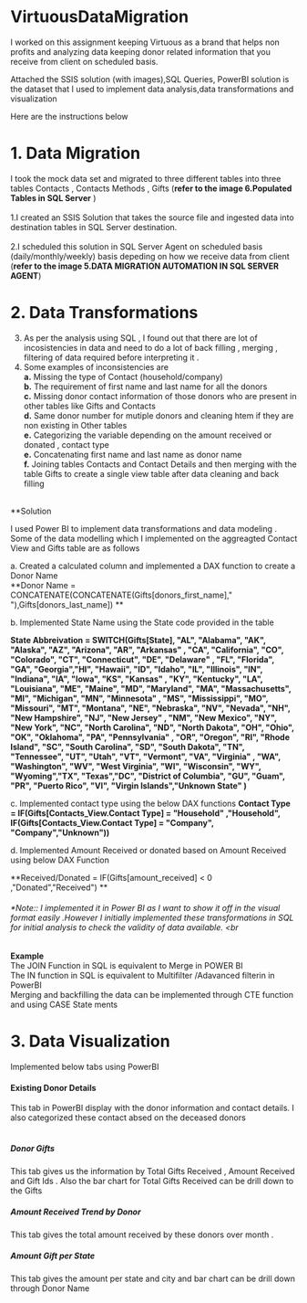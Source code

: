 # VirtuousDataMigration


I worked on this assignment keeping Virtuous as a brand that helps non profits and analyzing data keeping donor related information that you receive from client on scheduled basis. <br>

Attached the SSIS solution (with images),SQL Queries, PowerBI solution is the dataset that I used to implement data analysis,data transformations and visualization <br>

Here are the instructions below <br>

# 1. Data Migration <br> 

I took the mock data set and migrated to three different tables into three tables Contacts , Contacts Methods , Gifts (**refer to the image 6.Populated Tables in SQL Server** ) <br>
<br>
1.I created an SSIS Solution that takes the source file and ingested data into destination tables in SQL Server destination. <br><br>
2.I  scheduled this solution in SQL Server Agent on scheduled basis (daily/monthly/weekly) basis depeding on how we receive data from client  (**refer to the image 5.DATA MIGRATION AUTOMATION IN SQL SERVER AGENT**) <br>

# 2. Data Transformations <br> 
3. As per the analysis using SQL , I found out that there are lot of incosistencies in data and need to do a lot of back filling , merging , filtering of data required before interpreting it . <br>
4. Some examples of inconsistencies are  <br> **a.** Missing the type of Contact (household/company) <br> **b.** The requirement of first name and last name for all the donors <br> **c.** Missing donor contact information of those donors who are present in other tables like Gifts and Contacts <br> **d.** Same donor number for mutiple donors and cleaning htem if they are non existing in Other tables <br> **e.** Categorizing the variable depending on the amount received or donated , contact type <br> **e.** Concatenating first name and last name as donor name <br> **f.** Joining tables Contacts and Contact Details and then merging with the table Gifts to create a single view  table after data cleaning and back filling <br> <br>

**Solution <br>

I used Power BI to implement data transformations and data modeling .<br>
Some of the data modelling which I implemented on the aggreagted Contact View and Gifts table are as follows <br>

a. Created a calculated column and implemented a DAX function to create a Donor Name <br>
**Donor Name = CONCATENATE(CONCATENATE(Gifts[donors_first_name]," "),Gifts[donors_last_name]) **<br>

b. Implemented State Name using the State code provided in the table  <br>

**State Abbreivation = SWITCH(Gifts[State], "AL", "Alabama", "AK", "Alaska", "AZ", "Arizona", "AR", "Arkansas"
, "CA", "California", "CO", "Colorado", "CT", "Connecticut", "DE", "Delaware"
, "FL", "Florida", "GA", "Georgia","HI", "Hawaii", "ID", "Idaho", "IL", "Illinois", "IN", "Indiana", "IA", "Iowa", "KS", "Kansas"
, "KY", "Kentucky", "LA", "Louisiana", "ME", "Maine", "MD", "Maryland", "MA", "Massachusetts", "MI", "Michigan", "MN", "Minnesota"
, "MS", "Mississippi", "MO", "Missouri", "MT", "Montana", "NE", "Nebraska", "NV", "Nevada", "NH", "New Hampshire", "NJ", "New Jersey"
, "NM", "New Mexico", "NY", "New York", "NC", "North Carolina", "ND", "North Dakota", "OH", "Ohio", "OK", "Oklahoma", "PA", "Pennsylvania"
, "OR", "Oregon", "RI", "Rhode Island", "SC", "South Carolina", "SD", "South Dakota", "TN", "Tennessee", "UT", "Utah", "VT", "Vermont", "VA", "Virginia"
, "WA", "Washington", "WV", "West Virginia", "WI", "Wisconsin", "WY", "Wyoming","TX", "Texas","DC", "District of Columbia", "GU", "Guam", "PR", "Puerto Rico", "VI", "Virgin Islands","Unknown State" )** <br>

c. Implemented contact type using the below DAX functions 
**Contact Type = IF(Gifts[Contacts_View.Contact Type] = "Household" ,"Household", IF(Gifts[Contacts_View.Contact Type] = "Company", "Company","Unknown"))**<br>

d. Implemented Amount Received or donated based on Amount Received using below DAX Function <br>

**Received/Donated = IF(Gifts[amount_received] < 0 ,"Donated","Received") **<br>

###### *Note:: I implemented it in Power BI as I want to show it off in the visual format easily .However I initially implemented these transformations in SQL for initial analysis to check the validity of data available. <br <br>

**Example <br>**
The JOIN Function in SQL is equivalent to Merge in POWER BI <br>
The IN function in SQL is equivalent to Multifilter /Adavanced filterin in PowerBI <br>
Merging and backfilling the data can be implemented through CTE function and using CASE State ments <br>


# 3. Data Visualization <br> 

Implemented below tabs using PowerBI 

#### Existing Donor Details <br>

This tab in PowerBI display with the donor information and contact details. I also categorized these contact absed on the deceased donors  <br> <br>

##### Donor Gifts <br> 

This tab gives us the information by Total Gifts Received , Amount Received and Gift Ids . Also the bar chart for Total Gifts Received can be drill down to the Gifts <br>

##### Amount Received Trend by Donor <br>

This tab gives the total amount received by these donors over month .

##### Amount Gift per State <br>

This tab gives the amount per state and city and bar chart can be drill down through Donor Name 


